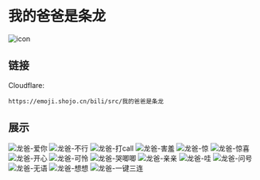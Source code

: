 # 我的爸爸是条龙
![icon](https://emoji.shojo.cn/bili/src/我的爸爸是条龙/icon.png)
## 链接
Cloudflare:
```
https://emoji.shojo.cn/bili/src/我的爸爸是条龙
```
## 展示
![龙爸-爱你](https://emoji.shojo.cn/bili/src/我的爸爸是条龙/龙爸-爱你.png)
![龙爸-不行](https://emoji.shojo.cn/bili/src/我的爸爸是条龙/龙爸-不行.png)
![龙爸-打call](https://emoji.shojo.cn/bili/src/我的爸爸是条龙/龙爸-打call.png)
![龙爸-害羞](https://emoji.shojo.cn/bili/src/我的爸爸是条龙/龙爸-害羞.png)
![龙爸-惊](https://emoji.shojo.cn/bili/src/我的爸爸是条龙/龙爸-惊.png)
![龙爸-惊喜](https://emoji.shojo.cn/bili/src/我的爸爸是条龙/龙爸-惊喜.png)
![龙爸-开心](https://emoji.shojo.cn/bili/src/我的爸爸是条龙/龙爸-开心.png)
![龙爸-可怜](https://emoji.shojo.cn/bili/src/我的爸爸是条龙/龙爸-可怜.png)
![龙爸-哭唧唧](https://emoji.shojo.cn/bili/src/我的爸爸是条龙/龙爸-哭唧唧.png)
![龙爸-亲亲](https://emoji.shojo.cn/bili/src/我的爸爸是条龙/龙爸-亲亲.png)
![龙爸-哇](https://emoji.shojo.cn/bili/src/我的爸爸是条龙/龙爸-哇.png)
![龙爸-问号](https://emoji.shojo.cn/bili/src/我的爸爸是条龙/龙爸-问号.png)
![龙爸-无语](https://emoji.shojo.cn/bili/src/我的爸爸是条龙/龙爸-无语.png)
![龙爸-想想](https://emoji.shojo.cn/bili/src/我的爸爸是条龙/龙爸-想想.png)
![龙爸-一键三连](https://emoji.shojo.cn/bili/src/我的爸爸是条龙/龙爸-一键三连.png)
